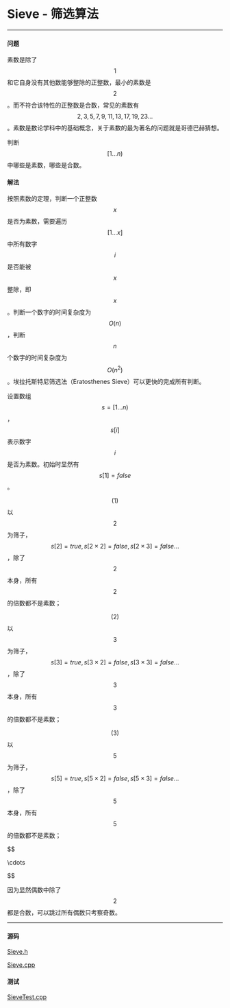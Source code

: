 <script type="text/javascript" src="https://cdnjs.cloudflare.com/ajax/libs/mathjax/2.7.1/MathJax.js?config=TeX-AMS-MML_HTMLorMML"></script>

# Sieve - 筛选算法

--------

#### 问题

素数是除了$$ 1 $$和它自身没有其他数能够整除的正整数，最小的素数是$$ 2 $$。而不符合该特性的正整数是合数，常见的素数有$$ 2, 3, 5, 7, 9, 11, 13, 17, 19, 23 \dots $$。素数是数论学科中的基础概念，关于素数的最为著名的问题就是哥德巴赫猜想。

判断$$ [1 \dots n) $$中哪些是素数，哪些是合数。

#### 解法

按照素数的定理，判断一个正整数$$ x $$是否为素数，需要遍历$$ [1 \dots x] $$中所有数字$$ i $$是否能被$$ x $$整除，即$$ x % i = 0 $$。判断一个数字的时间复杂度为$$ O(n) $$，判断$$ n $$个数字的时间复杂度为$$ O(n ^ 2) $$。埃拉托斯特尼筛选法（Eratosthenes Sieve）可以更快的完成所有判断。

设置数组$$ s = [1 \dots n) $$，$$ s[i] $$表示数字$$ i $$是否为素数。初始时显然有$$ s[1] = false $$。

$$ (1) $$ 以$$ 2 $$为筛子，$$ s[2] = true, s[2 \times 2] = false, s[2 \times 3] = false \dots $$，除了$$ 2 $$本身，所有$$ 2 $$的倍数都不是素数；

$$ (2) $$ 以$$ 3 $$为筛子，$$ s[3] = true, s[3 \times 2] = false, s[3 \times 3] = false \dots $$，除了$$ 3 $$本身，所有$$ 3 $$的倍数都不是素数；

$$ (3) $$ 以$$ 5 $$为筛子，$$ s[5] = true, s[5 \times 2] = false, s[5 \times 3] = false \dots $$，除了$$ 5 $$本身，所有$$ 5 $$的倍数都不是素数；

$$

\cdots

$$

因为显然偶数中除了$$ 2 $$都是合数，可以跳过所有偶数只考察奇数。

--------

#### 源码

[Sieve.h](https://github.com/linrongbin16/Way-to-Algorithm/blob/master/src/NumberTheory/Sieve.h)

[Sieve.cpp](https://github.com/linrongbin16/Way-to-Algorithm/blob/master/src/NumberTheory/Sieve.cpp)

#### 测试

[SieveTest.cpp](https://github.com/linrongbin16/Way-to-Algorithm/blob/master/src/NumberTheory/SieveTest.cpp)
